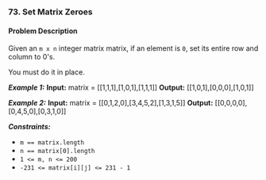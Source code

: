 ### 73. Set Matrix Zeroes

#### Problem Description

Given an `m x n` integer matrix matrix, if an element is `0`, set its entire row and column to 0's.

You must do it in place.

**_Example 1:_**
**Input:** matrix = [[1,1,1],[1,0,1],[1,1,1]]
**Output:** [[1,0,1],[0,0,0],[1,0,1]]

**_Example 2:_**
**Input:** matrix = [[0,1,2,0],[3,4,5,2],[1,3,1,5]]
**Output:** [[0,0,0,0],[0,4,5,0],[0,3,1,0]]

**_Constraints:_**

- `m == matrix.length`
- `n == matrix[0].length`
- `1 <= m, n <= 200`
- `-231 <= matrix[i][j] <= 231 - 1`
